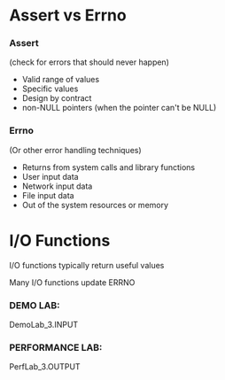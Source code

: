 # Assert vs Errno

### Assert
(check for errors that should never happen)

* Valid range of values
* Specific values
* Design by contract
* non-NULL pointers (when the pointer can't be NULL)

### Errno
(Or other error handling techniques)

* Returns from system calls and library functions
* User input data
* Network input data
* File input data
* Out of the system resources or memory

# I/O Functions

I/O functions typically return useful values

Many I/O functions update ERRNO






### DEMO LAB: 
DemoLab_3.INPUT

### PERFORMANCE LAB:
PerfLab_3.OUTPUT
